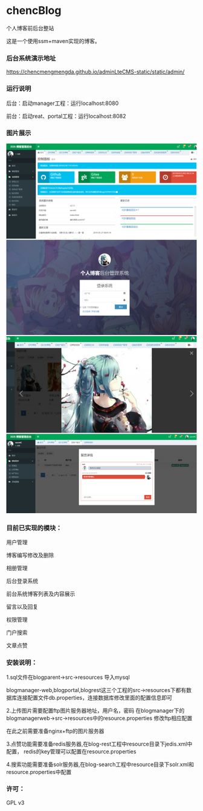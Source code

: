 # chencBlog
个人博客前后台整站

这是一个使用ssm+maven实现的博客。

### 后台系统演示地址
https://chencmengmengda.github.io/adminLteCMS-static/static/admin/

### 运行说明
后台：启动manager工程：运行localhost:8080

前台：启动reat、portal工程：运行localhost:8082

### 图片展示
![首页](https://raw.githubusercontent.com/chenCmengmengda/adminLteCMS-static/master/img-folder/main.png)
![登录](https://raw.githubusercontent.com/chenCmengmengda/adminLteCMS-static/master/img-folder/login.png)
![相册](https://raw.githubusercontent.com/chenCmengmengda/adminLteCMS-static/master/img-folder/photoList.png)
![留言](https://raw.githubusercontent.com/chenCmengmengda/adminLteCMS-static/master/img-folder/message.png)

### 目前已实现的模块： 
用户管理

博客编写修改及删除

相册管理

后台登录系统  

前台系统博客列表及内容展示

留言以及回复

权限管理

门户搜索

文章点赞

### 安装说明：
1.sql文件在blogparent->src->resources
导入mysql

blogmanager-web,blogportal,blogrest这三个工程的src->resources下都有数据库连接配置文件db.properties，连接数据库修改里面的配置信息即可

2.上传图片需要配置ftp图片服务器地址，用户名，密码
在blogmanager下的blogmanagerweb->src->resources中的resource.properties
修改ftp相应配置

在此之前需要准备nginx+ftp的图片服务器

3.点赞功能需要准备redis服务器,在blog-rest工程中resource目录下jedis.xml中配置，
redis的key管理可以配置在resource.properties

4.搜索功能需要准备solr服务器,在blog-search工程中resource目录下solr.xml和
resource.properties中配置

### 许可：
GPL v3

